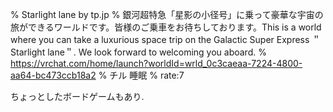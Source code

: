 % Starlight lane by tp․jp
% 銀河超特急「星影の小径号」に乗って豪華な宇宙の旅ができるワールドです。皆様のご乗車をお待ちしております。This is a world where you can take a luxurious space trip on the Galactic Super Express ＂Starlight lane＂․ We look forward to welcoming you aboard․
% https://vrchat.com/home/launch?worldId=wrld_0c3caeaa-7224-4800-aa64-bc473ccb18a2
% チル 睡眠
% rate:7

ちょっとしたボードゲームもあり.
